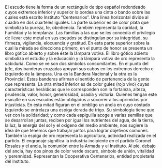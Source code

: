 El escudo tiene la forma de un rectángulo de tipo español redondeado cuyos extremos inferior y superior lo bordea una cinta o bando sobre las cuales está escrito Instituto “Centenarios”. Una línea horizontal divide al cuadro en dos cuarteles iguales. La parte superior es de color plata que simboliza la pureza, fe, obediencia. También representa la caridad, la humildad y la templanza. Las familias a las que se les concedía el privilegio de llevar este metal en sus escudos se distinguían por su integridad, su firmeza, vigilancia, elocuencia y gratitud.
<span class="line-10px"></span>
En esta parte superior sobre la cual la mirada se direcciona primero, en el punto de honor se presenta un libro gótico abierto y sobre éste la lámpara votiva. El libro gótico abierto simboliza el estudio y la educación y la lámpara votiva de oro representa la sabiduría. Como se ve son dos símbolos concomitantes. En el punto del jefe, dos banderas cruzadas apoyan sus cabos en los extremos derecho e izquierdo de la lámpara. Una es la Bandera Nacional y la otra es la Provincial. Estas banderas afirman el sentido de pertenencia de la gente que representa.
<span class="line-10px"></span>
La otra mitad inferior es de color gules (rojo vivo) cuyas características heráldicas que le corresponden son la fortaleza, alteza, prudencia, valor, honor, generosidad, osadía y victoria. Quienes tengan este esmalte en sus escudos están obligados a socorrer a los oprimidos por injusticias.
<span class="line-10px"></span>
En esta mitad figuran en el ombligo un ancla en cuyo costado izquierdo se entrelaza una espiga dorada de trigo. Su simbología tiene que ver con la solidaridad; y como cada espiguilla acoge a varias semillas que se desarrollan juntas, reciben por igual los nutrientes del agua, de la tierra, la luz, la energía del sol y el oxígeno del medio ambiente, nos sugiere la idea de que tenemos que trabajar juntos para lograr objetivos comunes. También la espiga de oro representa la agricultura, actividad realizada en el partido.
<span class="line-10px"></span>
El engranaje significa la industria incipiente en el partido Coronel Rosales y el ancla, la comunión entre la Armada y el Instituto.
<span class="line-10px"></span>
Al pie, debajo del ancla, hay dos pinos de color verde oscuro, símbolo de unión, vitalidad y perennidad. Representan la Cooperativa Centenarios, entidad propietaria del Instituto.
